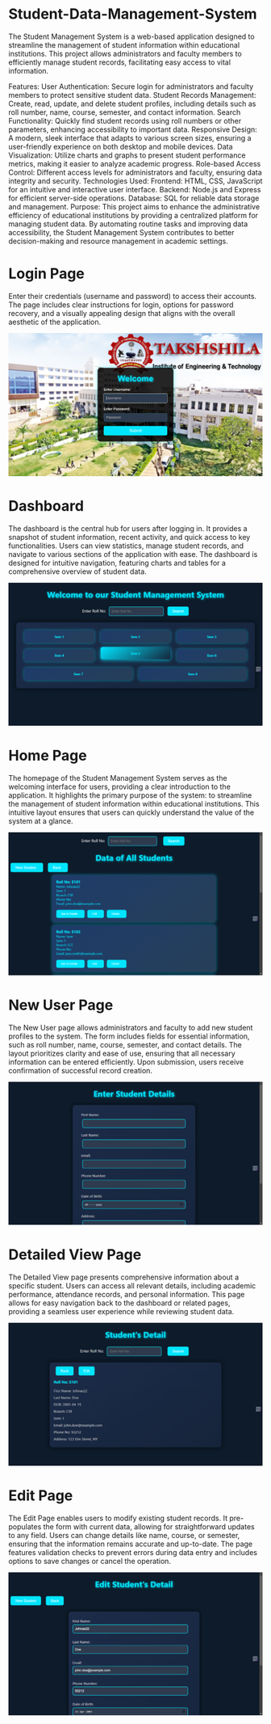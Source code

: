 # Student-Data-Management-System

The Student Management System is a web-based application designed to streamline the management of student information within educational institutions. This project allows administrators and faculty members to efficiently manage student records, facilitating easy access to vital information.

Features:
User Authentication: Secure login for administrators and faculty members to protect sensitive student data.
Student Records Management: Create, read, update, and delete student profiles, including details such as roll number, name, course, semester, and contact information.
Search Functionality: Quickly find student records using roll numbers or other parameters, enhancing accessibility to important data.
Responsive Design: A modern, sleek interface that adapts to various screen sizes, ensuring a user-friendly experience on both desktop and mobile devices.
Data Visualization: Utilize charts and graphs to present student performance metrics, making it easier to analyze academic progress.
Role-based Access Control: Different access levels for administrators and faculty, ensuring data integrity and security.
Technologies Used:
Frontend: HTML, CSS, JavaScript for an intuitive and interactive user interface.
Backend: Node.js and Express for efficient server-side operations.
Database: SQL for reliable data storage and management.
Purpose:
This project aims to enhance the administrative efficiency of educational institutions by providing a centralized platform for managing student data. By automating routine tasks and improving data accessibility, the Student Management System contributes to better decision-making and resource management in academic settings.

# Login Page
Enter their credentials (username and password) to access their accounts. The page includes clear instructions for login, options for password recovery, and a visually appealing design that aligns with the overall aesthetic of the application.

![Login Page](https://github.com/ratneshnamdeo0207/Student-Data-Management-System/blob/main/Login%20Page.png?raw=true)

# Dashboard
The dashboard is the central hub for users after logging in. It provides a snapshot of student information, recent activity, and quick access to key functionalities. Users can view statistics, manage student records, and navigate to various sections of the application with ease. The dashboard is designed for intuitive navigation, featuring charts and tables for a comprehensive overview of student data.

![DashBoad View](https://github.com/ratneshnamdeo0207/Student-Data-Management-System/blob/main/Dashboard.png?raw=true)

# Home Page
The homepage of the Student Management System serves as the welcoming interface for users, providing a clear introduction to the application. It highlights the primary purpose of the system: to streamline the management of student information within educational institutions. This intuitive layout ensures that users can quickly understand the value of the system at a glance.

![Home Page View](https://github.com/ratneshnamdeo0207/Student-Data-Management-System/blob/main/Home%20Page.png?raw=true)

# New User Page
The New User page allows administrators and faculty to add new student profiles to the system. The form includes fields for essential information, such as roll number, name, course, semester, and contact details. The layout prioritizes clarity and ease of use, ensuring that all necessary information can be entered efficiently. Upon submission, users receive confirmation of successful record creation.

![New User Page](https://github.com/ratneshnamdeo0207/Student-Data-Management-System/blob/main/New%20User.png?raw=true)

# Detailed View Page
The Detailed View page presents comprehensive information about a specific student. Users can access all relevant details, including academic performance, attendance records, and personal information. This page allows for easy navigation back to the dashboard or related pages, providing a seamless user experience while reviewing student data.

![Detailed View](https://github.com/ratneshnamdeo0207/Student-Data-Management-System/blob/main/Detailed%20View.png?raw=true)

# Edit Page
The Edit Page enables users to modify existing student records. It pre-populates the form with current data, allowing for straightforward updates to any field. Users can change details like name, course, or semester, ensuring that the information remains accurate and up-to-date. The page features validation checks to prevent errors during data entry and includes options to save changes or cancel the operation.

![Edit Page View](https://github.com/ratneshnamdeo0207/Student-Data-Management-System/blob/main/Edit%20Page%20.png?raw=true)









